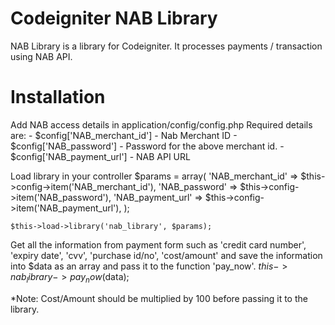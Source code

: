 Codeigniter NAB Library
=======================

NAB Library is a library for Codeigniter. It processes payments / transaction using NAB API.


# Installation

Add NAB access details in application/config/config.php
	Required details are:
	- $config['NAB_merchant_id'] - Nab Merchant ID
	- $config['NAB_password'] - Password for the above merchant id.
	- $config['NAB_payment_url'] - NAB API URL

Load library in your controller
	$params = array(
				'NAB_merchant_id'	=>	$this->config->item('NAB_merchant_id'),
				'NAB_password'		=>	$this->config->item('NAB_password'),
				'NAB_payment_url'	=>	$this->config->item('NAB_payment_url'),
			);

	$this->load->library('nab_library', $params);

Get all the information from payment form such as 'credit card number', 'expiry date', 'cvv', 'purchase id/no', 'cost/amount' and save the information into $data as an array and pass it to the function 'pay_now'.
	$this->nab_library->pay_now($data);

*Note: Cost/Amount should be multiplied by 100 before passing it to the library.